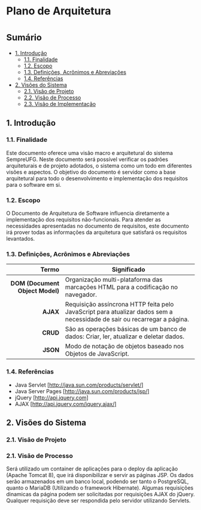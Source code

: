 Plano de Arquitetura
=================================

<small>Sumário</small>
======================

<!-- MDTOC maxdepth:2 firsth1:0 numbering:0 flatten:0 bullets:1 updateOnSave:1 -->

- [1. Introdução](#1-introdução)
   - [1.1. Finalidade](#11-finalidade)
   - [1.2. Escopo](#12-escopo)
   - [1.3. Definições, Acrônimos e Abreviações](#11-definições-acrônimos-e-abreviações)
   - [1.4. Referências](#12-referências)
- [2. Visões do Sistema](#2-visões-do-sistema)
   - [2.1. Visão de Projeto](#21-visão-de-projeto)
   - [2.2. Visão de Processo](#22-visão-de-processo)
   - [2.3. Visão de Implementação](#21-visão-de-implementação)

<!-- /MDTOC -->


## 1. Introdução

### 1.1. Finalidade
Este documento oferece uma visão macro e arquitetural do sistema SempreUFG. Neste documento será possível verificar os 
padrões arquiteturais e de projeto adotados, o sistema como um todo em diferentes visões e aspectos. O objetivo do 
documento é servidor como a base arquitetural para todo o desenvolvimento e implementação dos requisitos para o software em si.

### 1.2. Escopo
O Documento de Arquitetura de Software influencia diretamente a implementação dos requisitos não-funcionais. Para atender as 
necessidades apresentadas no documento de requisitos, este documento irá prover todas as 
informações da arquitetura que satisfará os requisitos levantados.

### 1.3. Definições, Acrônimos e Abreviações
| Termo | Significado |
|------:|-------------|
| **DOM (Document Object Model)** | Organização multi-plataforma das marcações HTML para a codificação no navegador. |
| **AJAX** | Requisição assíncrona HTTP feita pelo JavaScript para atualizar dados sem a necessidade de sair ou recarregar a página. |
| **CRUD** | São as operações básicas de um banco de dados: Criar, ler, atualizar e deletar dados. |
| **JSON** | Modo de notação de objetos baseado nos Objetos de JavaScript. |


### 1.4. Referências

-	Java Servlet [http://java.sun.com/products/servlet/]
-	Java Server Pages [http://java.sun.com/products/jsp/]
-	jQuery [http://api.jquery.com]
-	AJAX [http://api.jquery.com/jquery.ajax/] 

## 2. Visões do Sistema

### 2.1. Visão de Projeto

### 2.1. Visão de Processo
Será utilizado um container de aplicações para o deploy da aplicação (Apache Tomcat 8), que irá disponibilizar e servir as páginas JSP. Os dados serão armazenados em um banco local, podendo ser tanto o PostgreSQL, quanto o MariaDB (Utilizando o framework Hibernate). Algumas requisições dinamicas da página podem ser solicitadas por requisições AJAX do jQuery. Qualquer requisição deve ser respondida pelo servidor utilizando Servlets.
